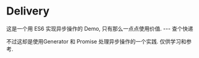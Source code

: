 # Delivery
这是一个用 ES6 实现异步操作的 Demo, 只有那么一点点使用价值. --- 查个快递

不过这却是使用Generator 和 Promise 处理异步操作的一个实践. 仅供学习和参考.
